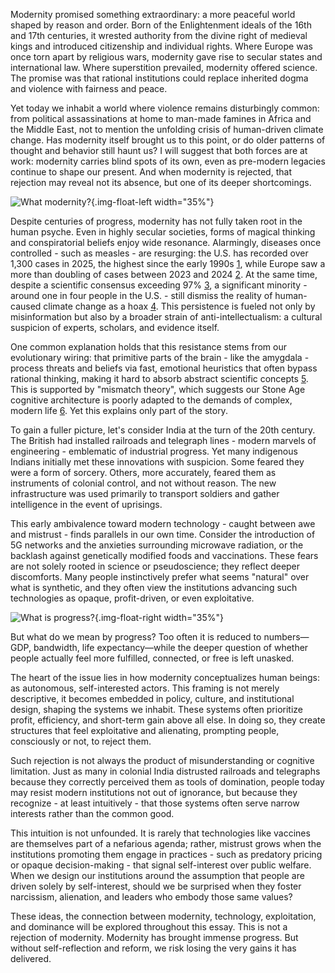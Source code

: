 Modernity promised something extraordinary: a more peaceful world shaped by reason and order. Born of the Enlightenment ideals of the 16th and 17th centuries, it wrested authority from the divine right of medieval kings and introduced citizenship and individual rights. Where Europe was once torn apart by religious wars, modernity gave rise to secular states and international law. Where superstition prevailed, modernity offered science. The promise was that rational institutions could replace inherited dogma and violence with fairness and peace. 

Yet today we inhabit a world where violence remains disturbingly common: from political assassinations at home to man-made famines in Africa and the Middle East, not to mention the unfolding crisis of human-driven climate change. Has modernity itself brought us to this point, or do older patterns of thought and behavior still haunt us? I will suggest that both forces are at work: modernity carries blind spots of its own, even as pre-modern legacies continue to shape our present. And when modernity is rejected, that rejection may reveal not its absence, but one of its deeper shortcomings.

![What modernity?](./anti-intellectualism.png){.img-float-left width="35%"}

Despite centuries of progress, modernity has not fully taken root in the human psyche. Even in highly secular societies, forms of magical thinking and conspiratorial beliefs enjoy wide resonance. Alarmingly, diseases once controlled - such as measles - are resurging: the U.S. has recorded over 1,300 cases in 2025, the highest since the early 1990s [1](https://people.com/measles-cases-at-record-high-since-being-eliminated-in-2000-11768617), while Europe saw a more than doubling of cases between 2023 and 2024 [2](https://www.ft.com/content/bfbc8afc-111d-4975-9381-0fc69ccd7b0f). At the same time, despite a scientific consensus exceeding 97% [3](https://en.wikipedia.org/wiki/Scientific_consensus_on_climate_change), a significant minority - around one in four people in the U.S. - still dismiss the reality of human-caused climate change as a hoax [4](https://misinforeview.hks.harvard.edu/articleunderstanding-climate-change-conspiracy-beliefs-a-comparative-outlook). This persistence is fueled not only by misinformation but also by a broader strain of anti-intellectualism: a cultural suspicion of experts, scholars, and evidence itself.

One common explanation holds that this resistance stems from our evolutionary wiring: that primitive parts of the brain - like the amygdala - process threats and beliefs via fast, emotional heuristics that often bypass rational thinking, making it hard to absorb abstract scientific concepts [5](https://en.wikipedia.org/wiki/Thinking,_Fast_and_Slow). This is supported by "mismatch theory", which suggests our Stone Age cognitive architecture is poorly adapted to the demands of complex, modern life [6](https://en.wikipedia.org/wiki/Evolutionary_mismatch). Yet this explains only part of the story. 

To gain a fuller picture, let's consider India at the turn of the 20th century. The British had installed railroads and telegraph lines - modern marvels of engineering - emblematic of industrial progress. Yet many indigenous Indians initially met these innovations with suspicion. Some feared they were a form of sorcery. Others, more accurately, feared them as instruments of colonial control, and not without reason. The new infrastructure was used primarily to transport soldiers and gather intelligence in the event of uprisings.

This early ambivalence toward modern technology - caught between awe and mistrust - finds parallels in our own time. Consider the introduction of 5G networks and the anxieties surrounding microwave radiation, or the backlash against genetically modified foods and vaccinations. These fears are not solely rooted in science or pseudoscience; they reflect deeper discomforts. Many people instinctively prefer what seems "natural" over what is synthetic, and they often view the institutions advancing such technologies as opaque, profit-driven, or even exploitative.

![What is progress?](./paradox_of_progress.png){.img-float-right width="35%"}

But what do we mean by progress? Too often it is reduced to numbers—GDP, bandwidth, life expectancy—while the deeper question of whether people actually feel more fulfilled, connected, or free is left unasked.

The heart of the issue lies in how modernity conceptualizes human beings: as autonomous, self-interested actors. This framing is not merely descriptive, it becomes embedded in policy, culture, and institutional design, shaping the systems we inhabit. These systems often prioritize profit, efficiency, and short-term gain above all else. In doing so, they create structures that feel exploitative and alienating, prompting people, consciously or not, to reject them.

Such rejection is not always the product of misunderstanding or cognitive limitation. Just as many in colonial India distrusted railroads and telegraphs because they correctly perceived them as tools of domination, people today may resist modern institutions not out of ignorance, but because they recognize - at least intuitively - that those systems often serve narrow interests rather than the common good.

This intuition is not unfounded. It is rarely that technologies like vaccines are themselves part of a nefarious agenda; rather, mistrust grows when the institutions promoting them engage in practices - such as predatory pricing or opaque decision-making - that signal self-interest over public welfare. When we design our institutions around the assumption that people are driven solely by self-interest, should we be surprised when they foster narcissism, alienation, and leaders who embody those same values?

These ideas, the connection between modernity, technology, exploitation, and dominance will be explored throughout this essay. This is not a rejection of modernity. Modernity has brought immense progress. But without self-reflection and reform, we risk losing the very gains it has delivered.

